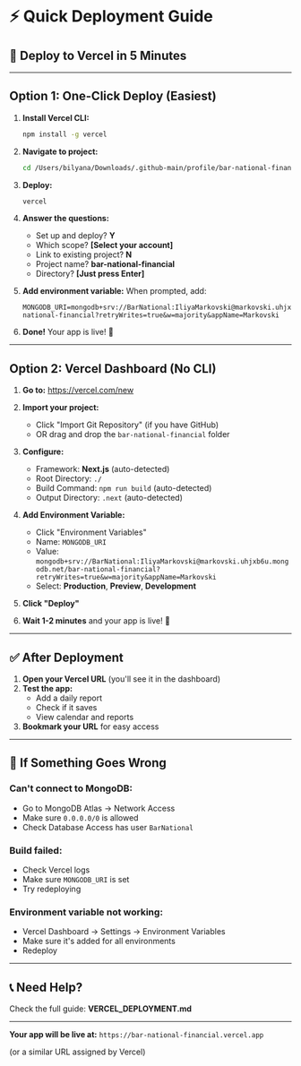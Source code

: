 # ⚡ Quick Deployment Guide

## 🚀 Deploy to Vercel in 5 Minutes

---

## **Option 1: One-Click Deploy (Easiest)**

1. **Install Vercel CLI:**
   ```bash
   npm install -g vercel
   ```

2. **Navigate to project:**
   ```bash
   cd /Users/bilyana/Downloads/.github-main/profile/bar-national-financial
   ```

3. **Deploy:**
   ```bash
   vercel
   ```

4. **Answer the questions:**
   - Set up and deploy? **Y**
   - Which scope? **[Select your account]**
   - Link to existing project? **N**
   - Project name? **bar-national-financial**
   - Directory? **[Just press Enter]**

5. **Add environment variable:**
   When prompted, add:
   ```
   MONGODB_URI=mongodb+srv://BarNational:IliyaMarkovski@markovski.uhjxb6u.mongodb.net/bar-national-financial?retryWrites=true&w=majority&appName=Markovski
   ```

6. **Done!** Your app is live! 🎉

---

## **Option 2: Vercel Dashboard (No CLI)**

1. **Go to:** https://vercel.com/new

2. **Import your project:**
   - Click "Import Git Repository" (if you have GitHub)
   - OR drag and drop the `bar-national-financial` folder

3. **Configure:**
   - Framework: **Next.js** (auto-detected)
   - Root Directory: `./`
   - Build Command: `npm run build` (auto-detected)
   - Output Directory: `.next` (auto-detected)

4. **Add Environment Variable:**
   - Click "Environment Variables"
   - Name: `MONGODB_URI`
   - Value: `mongodb+srv://BarNational:IliyaMarkovski@markovski.uhjxb6u.mongodb.net/bar-national-financial?retryWrites=true&w=majority&appName=Markovski`
   - Select: **Production**, **Preview**, **Development**

5. **Click "Deploy"**

6. **Wait 1-2 minutes** and your app is live! 🎉

---

## ✅ After Deployment

1. **Open your Vercel URL** (you'll see it in the dashboard)
2. **Test the app:**
   - Add a daily report
   - Check if it saves
   - View calendar and reports
3. **Bookmark your URL** for easy access

---

## 🔧 If Something Goes Wrong

### **Can't connect to MongoDB:**
- Go to MongoDB Atlas → Network Access
- Make sure `0.0.0.0/0` is allowed
- Check Database Access has user `BarNational`

### **Build failed:**
- Check Vercel logs
- Make sure `MONGODB_URI` is set
- Try redeploying

### **Environment variable not working:**
- Vercel Dashboard → Settings → Environment Variables
- Make sure it's added for all environments
- Redeploy

---

## 📞 Need Help?

Check the full guide: **VERCEL_DEPLOYMENT.md**

---

**Your app will be live at:**
`https://bar-national-financial.vercel.app`

(or a similar URL assigned by Vercel)

